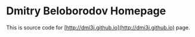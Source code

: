 # Dmitry Beloborodov Homepage

This is source code for [http://dmi3j.github.io](http://dmi3j.github.io) page.